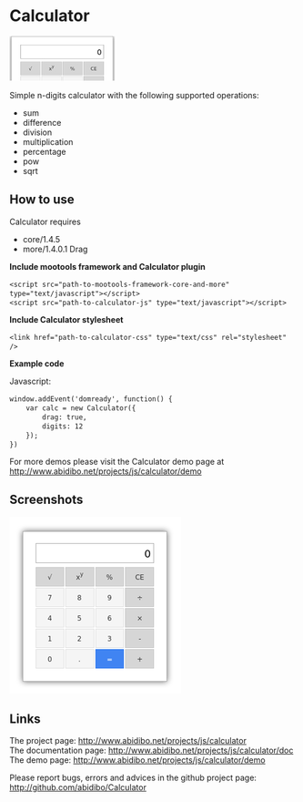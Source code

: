 Calculator
===========

![Screenshot](http://github.com/abidibo/Calculator/raw/master/logo.jpg)

Simple n-digits calculator with the following supported operations:

- sum
- difference
- division
- multiplication
- percentage
- pow
- sqrt


How to use
----------

Calculator requires 

- core/1.4.5
- more/1.4.0.1 Drag

**Include mootools framework and Calculator plugin**

	<script src="path-to-mootools-framework-core-and-more" type="text/javascript"></script>
	<script src="path-to-calculator-js" type="text/javascript"></script>

**Include Calculator stylesheet**

	<link href="path-to-calculator-css" type="text/css" rel="stylesheet" />

**Example code**

Javascript:

	window.addEvent('domready', function() {
		var calc = new Calculator({
			drag: true,
			digits: 12
		});
	})

For more demos please visit the Calculator demo page at http://www.abidibo.net/projects/js/calculator/demo

Screenshots
-----------

![Screenshot](http://github.com/abidibo/Calculator/raw/master/Docs/c_screenshot.png)

Links
-----------------

The project page: http://www.abidibo.net/projects/js/calculator  
The documentation page: http://www.abidibo.net/projects/js/calculator/doc   
The demo page: http://www.abidibo.net/projects/js/calculator/demo

Please report bugs, errors and advices in the github project page: http://github.com/abidibo/Calculator

